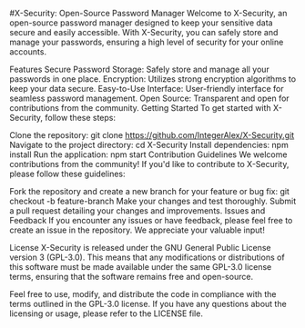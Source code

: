 #X-Security: Open-Source Password Manager
Welcome to X-Security, an open-source password manager designed to keep your sensitive data secure and easily accessible. With X-Security, you can safely store and manage your passwords, ensuring a high level of security for your online accounts.

Features
Secure Password Storage: Safely store and manage all your passwords in one place.
Encryption: Utilizes strong encryption algorithms to keep your data secure.
Easy-to-Use Interface: User-friendly interface for seamless password management.
Open Source: Transparent and open for contributions from the community.
Getting Started
To get started with X-Security, follow these steps:

Clone the repository: git clone https://github.com/IntegerAlex/X-Security.git
Navigate to the project directory: cd X-Security
Install dependencies: npm install
Run the application: npm start
Contribution Guidelines
We welcome contributions from the community! If you'd like to contribute to X-Security, please follow these guidelines:

Fork the repository and create a new branch for your feature or bug fix: git checkout -b feature-branch
Make your changes and test thoroughly.
Submit a pull request detailing your changes and improvements.
Issues and Feedback
If you encounter any issues or have feedback, please feel free to create an issue in the repository. We appreciate your valuable input!

License
X-Security is released under the GNU General Public License version 3 (GPL-3.0). This means that any modifications or distributions of this software must be made available under the same GPL-3.0 license terms, ensuring that the software remains free and open-source.

Feel free to use, modify, and distribute the code in compliance with the terms outlined in the GPL-3.0 license. If you have any questions about the licensing or usage, please refer to the LICENSE file.
